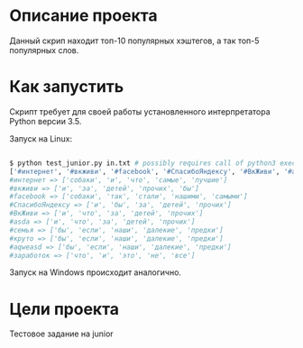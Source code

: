 # Описание проекта

Данный скрип находит топ-10 популярных хэштегов, а так топ-5 популярных слов.


# Как запустить

Скрипт требует для своей работы установленного интерпретатора Python версии 3.5. 

Запуск на Linux:

```bash

$ python test_junior.py in.txt # possibly requires call of python3 executive
['#интернет', '#вкживи', '#facebook', '#СпасибоЯндексу', '#ВкЖиви', '#asda', '#семья', '#круто', '#aqweasd', '#заработок']
#интернет => ['собаки', 'и', 'что', 'самые', 'лучшие']
#вкживи => ['и', 'за', 'детей', 'прочих', 'бы']
#facebook => ['собаки', 'так', 'стали', 'нашими', 'самыми']
#СпасибоЯндексу => ['и', 'бы', 'за', 'детей', 'прочих']
#ВкЖиви => ['и', 'что', 'за', 'детей', 'прочих']
#asda => ['и', 'что', 'за', 'детей', 'прочих']
#семья => ['бы', 'если', 'наши', 'далекие', 'предки']
#круто => ['бы', 'если', 'наши', 'далекие', 'предки']
#aqweasd => ['бы', 'если', 'наши', 'далекие', 'предки']
#заработок => ['что', 'и', 'это', 'не', 'все']


```

Запуск на Windows происходит аналогично.


# Цели проекта

Тестовое задание на junior
